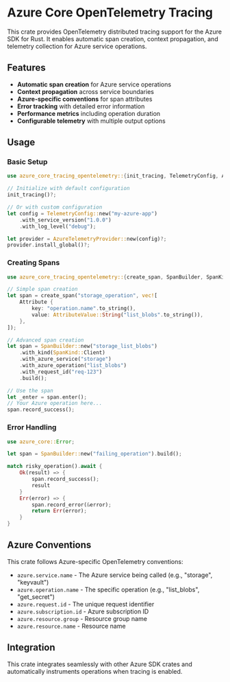# Azure Core OpenTelemetry Tracing

This crate provides OpenTelemetry distributed tracing support for the Azure SDK for Rust. It enables automatic span creation, context propagation, and telemetry collection for Azure service operations.

## Features

- **Automatic span creation** for Azure service operations
- **Context propagation** across service boundaries
- **Azure-specific conventions** for span attributes
- **Error tracking** with detailed error information
- **Performance metrics** including operation duration
- **Configurable telemetry** with multiple output options

## Usage

### Basic Setup

```rust
use azure_core_tracing_opentelemetry::{init_tracing, TelemetryConfig, AzureTelemetryProvider};

// Initialize with default configuration
init_tracing()?;

// Or with custom configuration
let config = TelemetryConfig::new("my-azure-app")
    .with_service_version("1.0.0")
    .with_log_level("debug");

let provider = AzureTelemetryProvider::new(config)?;
provider.install_global()?;
```

### Creating Spans

```rust
use azure_core_tracing_opentelemetry::{create_span, SpanBuilder, SpanKind, Attribute, AttributeValue};

// Simple span creation
let span = create_span("storage_operation", vec![
    Attribute {
        key: "operation.name".to_string(),
        value: AttributeValue::String("list_blobs".to_string()),
    },
]);

// Advanced span creation
let span = SpanBuilder::new("storage_list_blobs")
    .with_kind(SpanKind::Client)
    .with_azure_service("storage")
    .with_azure_operation("list_blobs")
    .with_request_id("req-123")
    .build();

// Use the span
let _enter = span.enter();
// Your Azure operation here...
span.record_success();
```

### Error Handling

```rust
use azure_core::Error;

let span = SpanBuilder::new("failing_operation").build();

match risky_operation().await {
    Ok(result) => {
        span.record_success();
        result
    }
    Err(error) => {
        span.record_error(&error);
        return Err(error);
    }
}
```

## Azure Conventions

This crate follows Azure-specific OpenTelemetry conventions:

- `azure.service.name` - The Azure service being called (e.g., "storage", "keyvault")
- `azure.operation.name` - The specific operation (e.g., "list_blobs", "get_secret")
- `azure.request.id` - The unique request identifier
- `azure.subscription.id` - Azure subscription ID
- `azure.resource.group` - Resource group name
- `azure.resource.name` - Resource name

## Integration

This crate integrates seamlessly with other Azure SDK crates and automatically instruments operations when tracing is enabled.
